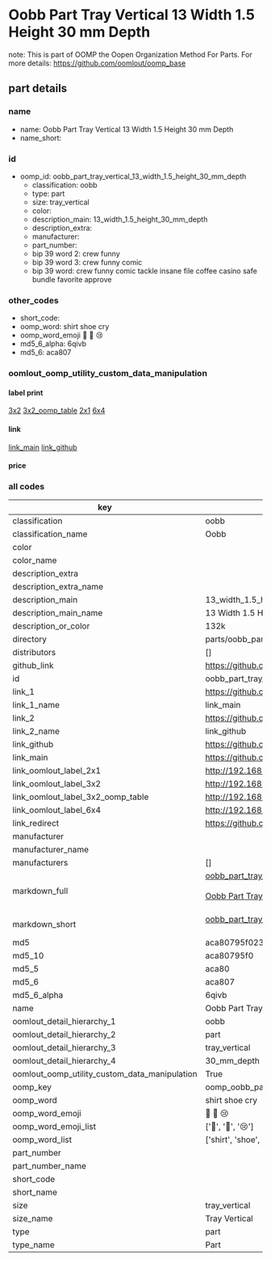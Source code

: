 # Oobb Part Tray Vertical 13 Width 1.5 Height 30 mm Depth  

note: This is part of OOMP the Oopen Organization Method For Parts. For more details: https://github.com/oomlout/oomp_base

##  part details
  







### name
* name: Oobb Part Tray Vertical 13 Width 1.5 Height 30 mm Depth
* name_short: 
### id
* oomp_id: oobb_part_tray_vertical_13_width_1.5_height_30_mm_depth
  * classification: oobb
  * type: part
  * size: tray_vertical
  * color: 
  * description_main: 13_width_1.5_height_30_mm_depth
  * description_extra: 
  * manufacturer: 
  * part_number: 
  * bip 39 word 2: crew funny
  * bip 39 word 3: crew funny comic
  * bip 39 word: crew funny comic tackle insane file coffee casino safe bundle favorite approve

### other_codes
* short_code: 
* oomp_word: shirt shoe cry
* oomp_word_emoji :shirt: :shoe: :cry:
* md5_6_alpha: 6qivb
* md5_6: aca807






### oomlout_oomp_utility_custom_data_manipulation
#### label print
[3x2](http://192.168.1.245:1112/?label=oomp%206qivb)
[3x2_oomp_table](http://192.168.1.108:1112/?label=oomp%206qivb)
[2x1](http://192.168.1.242:1112/?label=oomp%206qivb)
[6x4](http://192.168.1.55:1112/?label=oomp%206qivb)    

#### link

[link_main](https://github.com/oomlout/oomlout_oomp_version_1_messy/tree/main/parts/oobb_part_tray_vertical_13_width_1.5_height_30_mm_depth) [link_github](https://github.com/oomlout/oomlout_oomp_version_1_messy/tree/main/parts/oobb_part_tray_vertical_13_width_1.5_height_30_mm_depth)                             

#### price







### all codes 
| key | value |  
| --- | --- |  
| classification | oobb |  
| classification_name | Oobb |  
| color |  |  
| color_name |  |  
| description_extra |  |  
| description_extra_name |  |  
| description_main | 13_width_1.5_height_30_mm_depth |  
| description_main_name | 13 Width 1.5 Height 30 mm Depth |  
| description_or_color | 132k |  
| directory | parts/oobb_part_tray_vertical_13_width_1.5_height_30_mm_depth |  
| distributors | [] |  
| github_link | https://github.com/oomlout/oomlout_oomp_part_src/tree/main/parts/oobb_part_tray_vertical_13_width_1.5_height_30_mm_depth |  
| id | oobb_part_tray_vertical_13_width_1.5_height_30_mm_depth |  
| link_1 | https://github.com/oomlout/oomlout_oomp_version_1_messy/tree/main/parts/oobb_part_tray_vertical_13_width_1.5_height_30_mm_depth |  
| link_1_name | link_main |  
| link_2 | https://github.com/oomlout/oomlout_oomp_version_1_messy/tree/main/parts/oobb_part_tray_vertical_13_width_1.5_height_30_mm_depth |  
| link_2_name | link_github |  
| link_github | https://github.com/oomlout/oomlout_oomp_version_1_messy/tree/main/parts/oobb_part_tray_vertical_13_width_1.5_height_30_mm_depth |  
| link_main | https://github.com/oomlout/oomlout_oomp_version_1_messy/tree/main/parts/oobb_part_tray_vertical_13_width_1.5_height_30_mm_depth |  
| link_oomlout_label_2x1 | http://192.168.1.242:1112/?label=oomp%206qivb |  
| link_oomlout_label_3x2 | http://192.168.1.245:1112/?label=oomp%206qivb |  
| link_oomlout_label_3x2_oomp_table | http://192.168.1.108:1112/?label=oomp%206qivb |  
| link_oomlout_label_6x4 | http://192.168.1.55:1112/?label=oomp%206qivb |  
| link_redirect | https://github.com/oomlout/oomlout_oomp_version_1_messy/tree/main/parts/oobb_part_tray_vertical_13_width_1.5_height_30_mm_depth |  
| manufacturer |  |  
| manufacturer_name |  |  
| manufacturers | [] |  
| markdown_full | [oobb_part_tray_vertical_13_width_1.5_height_30_mm_depth](none)<br>[](none)<br>[Oobb Part Tray Vertical 13 Width 1.5 Height 30 Mm Depth](none)<br><br> |  
| markdown_short | [oobb_part_tray_vertical_13_width_1.5_height_30_mm_depth](none)<br><br> |  
| md5 | aca80795f02365a558ba7dd05c97899a |  
| md5_10 | aca80795f0 |  
| md5_5 | aca80 |  
| md5_6 | aca807 |  
| md5_6_alpha | 6qivb |  
| name | Oobb Part Tray Vertical 13 Width 1.5 Height 30 mm Depth |  
| oomlout_detail_hierarchy_1 | oobb |  
| oomlout_detail_hierarchy_2 | part |  
| oomlout_detail_hierarchy_3 | tray_vertical |  
| oomlout_detail_hierarchy_4 | 30_mm_depth |  
| oomlout_oomp_utility_custom_data_manipulation | True |  
| oomp_key | oomp_oobb_part_tray_vertical_13_width_1.5_height_30_mm_depth |  
| oomp_word | shirt shoe cry |  
| oomp_word_emoji | :shirt: :shoe: :cry: |  
| oomp_word_emoji_list | [':shirt:', ':shoe:', ':cry:'] |  
| oomp_word_list | ['shirt', 'shoe', 'cry'] |  
| part_number |  |  
| part_number_name |  |  
| short_code |  |  
| short_name |  |  
| size | tray_vertical |  
| size_name | Tray Vertical |  
| type | part |  
| type_name | Part |  
